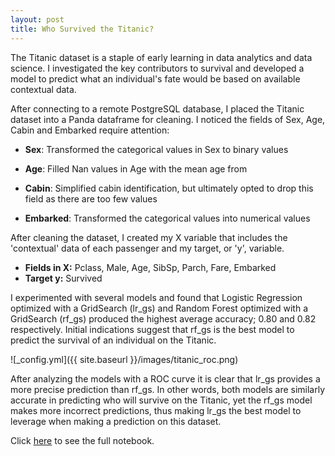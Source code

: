 ```yaml
---
layout: post
title: Who Survived the Titanic?
---
```



The Titanic dataset is a staple of early learning in data analytics and data science. I investigated the key contributors to survival and developed a model to predict what an individual's fate would be based on available contextual data.

After connecting to a remote PostgreSQL database, I placed the Titanic dataset into a Panda dataframe for cleaning. I noticed the fields of Sex, Age, Cabin and Embarked require attention:

* **Sex**: Transformed the categorical values in Sex to binary values

* **Age**: Filled Nan values in Age with the mean age from

* **Cabin**: Simplified cabin identification, but ultimately opted to drop this field as there are too few values

* **Embarked**: Transformed the categorical values into numerical values

After cleaning the dataset, I created my X variable that includes the 'contextual' data of each passenger and my target, or 'y', variable.

* **Fields in X:** Pclass, Male, Age, SibSp, Parch, Fare, Embarked
* **Target y:** Survived

I experimented with several models and found that Logistic Regression optimized with a GridSearch (lr_gs) and Random Forest optimized with a GridSearch (rf_gs) produced the highest average accuracy; 0.80 and 0.82 respectively. Initial indications suggest that rf_gs is the best model to predict the survival of an individual on the Titanic.

![_config.yml]({{ site.baseurl }}/images/titanic_roc.png)

After analyzing the models with a ROC curve it is clear that lr_gs provides a more precise prediction than rf_gs. In other words, both models are similarly accurate in predicting who will survive on the Titanic, yet the rf_gs model makes more incorrect predictions, thus making lr_gs the best model to leverage when making a prediction on this dataset.

Click [here](https://github.com/ByronAllen/Portfolio/blob/master/GA_DSI_Project%205.ipynb) to see the full notebook.


